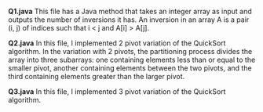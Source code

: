 **Q1.java**
 This file has a Java method that takes an integer array as input and outputs the number of inversions
it has. An inversion in an array A is a pair (i, j) of indices such that i < j
and A[i] > A[j].

**Q2.java**
  In this file, I implemented 2 pivot variation of the QuickSort algorithm.
  In the variation with 2 pivots, the partitioning process divides the array into three subarrays:
one containing elements less than or equal to the smaller pivot, another containing elements
between the two pivots, and the third containing elements greater than the larger pivot.

**Q3.java**
  In this file, I implemented 3 pivot variation of the QuickSort algorithm.
  

  

